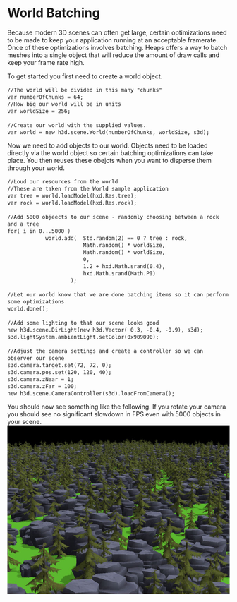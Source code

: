 # World Batching

Because modern 3D scenes can often get large, certain optimizations need to be made to keep your application running at an acceptable framerate. Once of these optimizations involves batching. Heaps offers a way to batch meshes into a single object that will reduce the amount of draw calls and keep your frame rate high.

To get started you first need to create a world object.
```
//The world will be divided in this many "chunks"
var numberOfChunks = 64;
//How big our world will be in units
var worldSize = 256;

//Create our world with the supplied values.
var world = new h3d.scene.World(numberOfChunks, worldSize, s3d);
```

Now we need to add objects to our world. Objects need to be loaded directly via the world object so certain batching optimizations can take place. You then reuses these obejcts when you want to disperse them through your world.

```
//Loud our resources from the world
//These are taken from the World sample application
var tree = world.loadModel(hxd.Res.tree);
var rock = world.loadModel(hxd.Res.rock);

//Add 5000 objeects to our scene - randomly choosing between a rock and a tree
for( i in 0...5000 )
			world.add(  Std.random(2) == 0 ? tree : rock,
                        Math.random() * worldSize, 
                        Math.random() * worldSize, 
                        0, 
                        1.2 + hxd.Math.srand(0.4), 
                        hxd.Math.srand(Math.PI)
                    );

//Let our world know that we are done batching items so it can perform some optimizations
world.done();

//Add some lighting to that our scene looks good
new h3d.scene.DirLight(new h3d.Vector( 0.3, -0.4, -0.9), s3d);
s3d.lightSystem.ambientLight.setColor(0x909090);

//Adjust the camera settings and create a controller so we can observer our scene
s3d.camera.target.set(72, 72, 0);
s3d.camera.pos.set(120, 120, 40);
s3d.camera.zNear = 1;
s3d.camera.zFar = 100;
new h3d.scene.CameraController(s3d).loadFromCamera();
```

You should now see something like the following. If you rotate your camera you should see no significant slowdown in FPS even with 5000 objects in your scene.
![Batched world running at high FPS](img/h3d/world_batching.jpg)